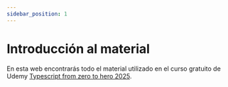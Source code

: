 ```yaml
---
sidebar_position: 1
---
```


# Introducción al material

En esta web encontrarás todo el material utilizado en el curso gratuito de Udemy [Typescript from zero to hero 2025](https://www.udemy.com/).

